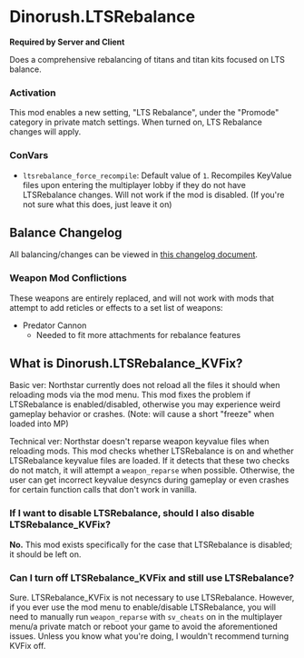 # Dinorush.LTSRebalance

**Required by Server and Client**

Does a comprehensive rebalancing of titans and titan kits focused on LTS balance.

### Activation

This mod enables a new setting, "LTS Rebalance", under the "Promode" category in private match settings. When turned on, LTS Rebalance changes will apply.

### ConVars

- `ltsrebalance_force_recompile`: Default value of `1`. Recompiles KeyValue files upon entering the multiplayer lobby if they do not have LTSRebalance changes. Will not work if the mod is disabled. (If you're not sure what this does, just leave it on)

## Balance Changelog

All balancing/changes can be viewed in [this changelog document](https://docs.google.com/document/d/10mZtK7w7MOTv9kGNQru96G7XpEZqv8_dUw_I29RhDj4/edit?usp=sharing).

### Weapon Mod Conflictions

These weapons are entirely replaced, and will not work with mods that attempt to add reticles or effects to a set list of weapons:

- Predator Cannon
  - Needed to fit more attachments for rebalance features

## What is Dinorush.LTSRebalance_KVFix?

Basic ver: Northstar currently does not reload all the files it should when reloading mods via the mod menu. This mod fixes the problem if LTSRebalance is enabled/disabled, otherwise you may experience weird gameplay behavior or crashes. (Note: will cause a short "freeze" when loaded into MP)

Technical ver: Northstar doesn't reparse weapon keyvalue files when reloading mods. This mod checks whether LTSRebalance is on and whether LTSRebalance keyvalue files are loaded. If it detects that these two checks do not match, it will attempt a `weapon_reparse` when possible. Otherwise, the user can get incorrect keyvalue desyncs during gameplay or even crashes for certain function calls that don't work in vanilla.

### If I want to disable LTSRebalance, should I also disable LTSRebalance_KVFix?

**No.** This mod exists specifically for the case that LTSRebalance is disabled; it should be left on.

### Can I turn off LTSRebalance_KVFix and still use LTSRebalance?

Sure. LTSRebalance_KVFix is not necessary to use LTSRebalance. However, if you ever use the mod menu to enable/disable LTSRebalance, you will need to manually run `weapon_reparse` with `sv_cheats` on in the multiplayer menu/a private match or reboot your game to avoid the aforementioned issues. Unless you know what you're doing, I wouldn't recommend turning KVFix off.